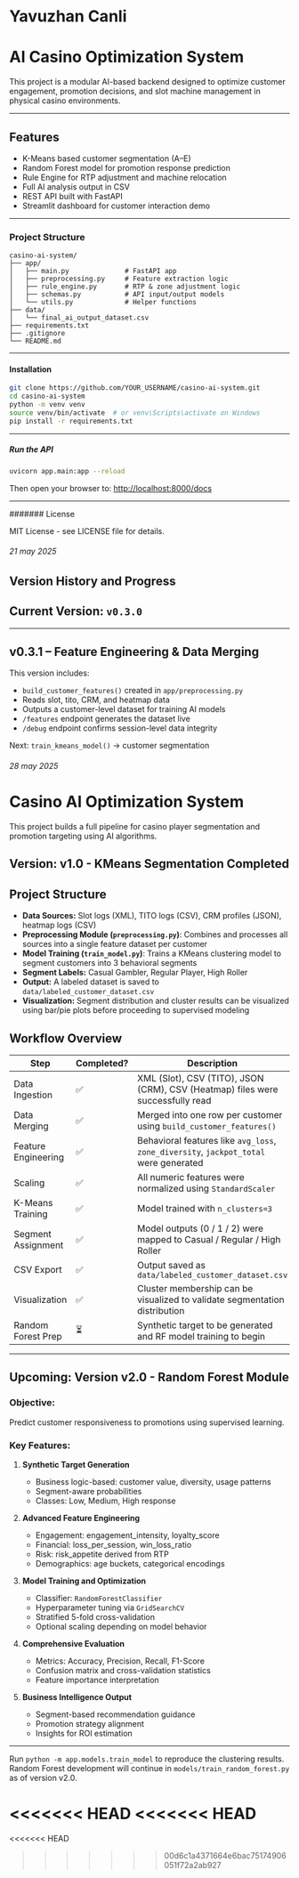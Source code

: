 # Yavuzhan Canli


# AI Casino Optimization System

This project is a modular AI-based backend designed to optimize customer engagement, promotion decisions, and slot machine management in physical casino environments.

---

## Features

- K-Means based customer segmentation (A–E)
- Random Forest model for promotion response prediction
- Rule Engine for RTP adjustment and machine relocation
- Full AI analysis output in CSV
- REST API built with FastAPI
- Streamlit dashboard for customer interaction demo

---

### Project Structure

```
casino-ai-system/
├── app/
│   ├── main.py              # FastAPI app
│   ├── preprocessing.py     # Feature extraction logic
│   ├── rule_engine.py       # RTP & zone adjustment logic
│   ├── schemas.py           # API input/output models
│   └── utils.py             # Helper functions
├── data/
│   └── final_ai_output_dataset.csv
├── requirements.txt
├── .gitignore
└── README.md
```

---

#### Installation

```bash
git clone https://github.com/YOUR_USERNAME/casino-ai-system.git
cd casino-ai-system
python -m venv venv
source venv/bin/activate  # or venv\Scripts\activate on Windows
pip install -r requirements.txt
```

---

##### Run the API

```bash
uvicorn app.main:app --reload
```

Then open your browser to: [http://localhost:8000/docs](http://localhost:8000/docs)

---

####### License

MIT License - see LICENSE file for details.

###### 21 may 2025
## Version History and Progress
## Current Version: `v0.3.0`

---

## v0.3.1 – Feature Engineering & Data Merging

This version includes:
- `build_customer_features()` created in `app/preprocessing.py`
- Reads slot, tito, CRM, and heatmap data
- Outputs a customer-level dataset for training AI models
- `/features` endpoint generates the dataset live
- `/debug` endpoint confirms session-level data integrity

Next: `train_kmeans_model()` → customer segmentation

###### 28 may 2025
# Casino AI Optimization System

This project builds a full pipeline for casino player segmentation and promotion targeting using AI algorithms.

## Version: v1.0 - KMeans Segmentation Completed

## Project Structure

- **Data Sources:** Slot logs (XML), TITO logs (CSV), CRM profiles (JSON), heatmap logs (CSV)
- **Preprocessing Module (`preprocessing.py`)**: Combines and processes all sources into a single feature dataset per customer
- **Model Training (`train_model.py`)**: Trains a KMeans clustering model to segment customers into 3 behavioral segments
- **Segment Labels:** Casual Gambler, Regular Player, High Roller
- **Output:** A labeled dataset is saved to `data/labeled_customer_dataset.csv`
- **Visualization:** Segment distribution and cluster results can be visualized using bar/pie plots before proceeding to supervised modeling

## Workflow Overview

| Step                | Completed? | Description                                                                 |
|---------------------|------------|-----------------------------------------------------------------------------|
| Data Ingestion      | ✅          | XML (Slot), CSV (TITO), JSON (CRM), CSV (Heatmap) files were successfully read |
| Data Merging        | ✅          | Merged into one row per customer using `build_customer_features()`         |
| Feature Engineering | ✅          | Behavioral features like `avg_loss`, `zone_diversity`, `jackpot_total` were generated |
| Scaling             | ✅          | All numeric features were normalized using `StandardScaler`                |
| K-Means Training    | ✅          | Model trained with `n_clusters=3`                                          |
| Segment Assignment  | ✅          | Model outputs (0 / 1 / 2) were mapped to Casual / Regular / High Roller     |
| CSV Export          | ✅          | Output saved as `data/labeled_customer_dataset.csv`                         |
| Visualization       | ✅          | Cluster membership can be visualized to validate segmentation distribution |
| Random Forest Prep  | ⏳          | Synthetic target to be generated and RF model training to begin             |

---

## Upcoming: Version v2.0 - Random Forest Module

### Objective:
Predict customer responsiveness to promotions using supervised learning.

### Key Features:

1. **Synthetic Target Generation**
   - Business logic-based: customer value, diversity, usage patterns
   - Segment-aware probabilities
   - Classes: Low, Medium, High response

2. **Advanced Feature Engineering**
   - Engagement: engagement_intensity, loyalty_score
   - Financial: loss_per_session, win_loss_ratio
   - Risk: risk_appetite derived from RTP
   - Demographics: age buckets, categorical encodings

3. **Model Training and Optimization**
   - Classifier: `RandomForestClassifier`
   - Hyperparameter tuning via `GridSearchCV`
   - Stratified 5-fold cross-validation
   - Optional scaling depending on model behavior

4. **Comprehensive Evaluation**
   - Metrics: Accuracy, Precision, Recall, F1-Score
   - Confusion matrix and cross-validation statistics
   - Feature importance interpretation

5. **Business Intelligence Output**
   - Segment-based recommendation guidance
   - Promotion strategy alignment
   - Insights for ROI estimation

---

Run `python -m app.models.train_model` to reproduce the clustering results.
Random Forest development will continue in `models/train_random_forest.py` as of version v2.0.

<<<<<<< HEAD
<<<<<<< HEAD
=======
<<<<<<< HEAD
>>>>>>> 00d6c1a4371664e6bac75174906051f72a2ab927
